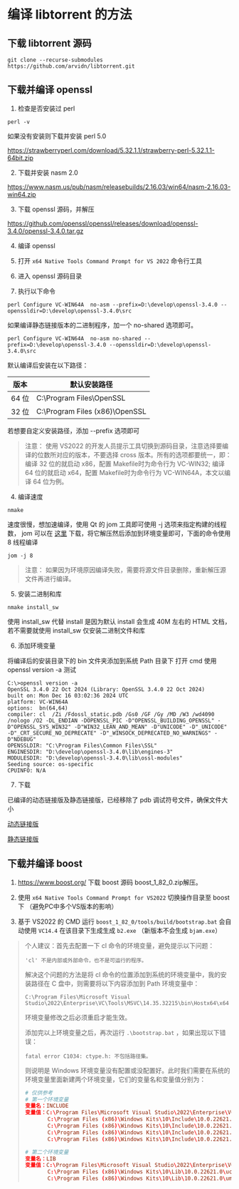 # 编译 libtorrent 的方法

## 下载 libtorrent 源码

```
git clone --recurse-submodules https://github.com/arvidn/libtorrent.git
```

## 下载并编译 openssl

1. 检查是否安装过 perl

```
perl -v
```

如果没有安装则下载并安装 perl 5.0

https://strawberryperl.com/download/5.32.1.1/strawberry-perl-5.32.1.1-64bit.zip

2. 下载并安装 nasm 2.0

https://www.nasm.us/pub/nasm/releasebuilds/2.16.03/win64/nasm-2.16.03-win64.zip

3. 下载 openssl 源码，并解压

https://github.com/openssl/openssl/releases/download/openssl-3.4.0/openssl-3.4.0.tar.gz

4. 编译 openssl

  1. 打开 `x64 Native Tools Command Prompt for VS 2022` 命令行工具
  2. 进入 openssl 源码目录
  3. 执行以下命令
    
  ```
  perl Configure VC-WIN64A  no-asm --prefix=D:\develop\openssl-3.4.0 --openssldir=D:\develop\openssl-3.4.0\src
  ```

  如果编译静态链接版本的二进制程序，加一个 no-shared 选项即可。

  ```
  perl Configure VC-WIN64A  no-asm no-shared --prefix=D:\develop\openssl-3.4.0 --openssldir=D:\develop\openssl-3.4.0\src
  ```

  默认编译后安装在以下路径：

  | 版本 | 默认安装路径 |
  | ---- | ----------  |
  | 64 位 | C:\Program Files\OpenSSL |
  | 32 位 | C:\Program Files (x86)\OpenSSL |

  若想要自定义安装路径，添加 --prefix 选项即可

  > 注意：
  >  使用 VS2022 的开发人员提示工具切换到源码目录，注意选择要编译的位数所对应的版本，不要选择 cross 版本。所有的选项都要统一，即：编译 32 位的就启动 x86，配置 Makefile时为命令行为 VC-WIN32; 编译 64 位的就启动 x64，配置 Makefile时为命令行为 VC-WIN64A，本文以编译 64 位为例。


  4. 编译速度

  ```
  nmake
  ```

  速度很慢，想加速编译，使用 Qt 的 jom 工具即可使用 -j 选项来指定构建的线程数， jom 可以在 [这里](https://download.qt.io/official_releases/jom/) 下载，将它解压然后添加到环境变量即可，下面的命令使用 8 线程编译

  ```
  jom -j 8
  ```

  > 注意：
  > 如果因为环境原因编译失败，需要将源文件目录删除，重新解压源文件再进行编译。

  5. 安装二进制和库

  ```
  nmake install_sw
  ```

  使用 install_sw 代替 install 是因为默认 install 会生成 40M 左右的 HTML 文档，若不需要就使用 install_sw 仅安装二进制文件和库

  6. 添加环境变量
  
  将编译后的安装目录下的 bin 文件夹添加到系统 Path 目录下 打开 cmd 使用 openssl version -a 测试

  ```
  C:\>openssl version -a
  OpenSSL 3.4.0 22 Oct 2024 (Library: OpenSSL 3.4.0 22 Oct 2024)
  built on: Mon Dec 16 03:02:36 2024 UTC
  platform: VC-WIN64A
  options:  bn(64,64)
  compiler: cl  /Zi /Fdossl_static.pdb /Gs0 /GF /Gy /MD /W3 /wd4090 /nologo /O2 -DL_ENDIAN -DOPENSSL_PIC -D"OPENSSL_BUILDING_OPENSSL" -D"OPENSSL_SYS_WIN32" -D"WIN32_LEAN_AND_MEAN" -D"UNICODE" -D"_UNICODE" -D"_CRT_SECURE_NO_DEPRECATE" -D"_WINSOCK_DEPRECATED_NO_WARNINGS" -D"NDEBUG"
  OPENSSLDIR: "C:\Program Files\Common Files\SSL"
  ENGINESDIR: "D:\develop\openssl-3.4.0\lib\engines-3"
  MODULESDIR: "D:\develop\openssl-3.4.0\lib\ossl-modules"
  Seeding source: os-specific
  CPUINFO: N/A
  ```

  7. 下载

  已编译的动态链接版及静态链接版，已经移除了 pdb 调试符号文件，确保文件大小

  [动态链接版](https://cdn.taurusxin.com/softwares/openssl/openssl-3.1.3-windows-amd64-dynamic.zip)

  [静态链接版](https://cdn.taurusxin.com/softwares/openssl/openssl-3.1.3-windows-amd64-static.zip)

## 下载并编译 boost

1. https://www.boost.org/ 下载 boost 源码 boost_1_82_0.zip解压。

2. 使用  `x64 Native Tools Command Prompt for VS2022` 切换操作目录至 boost 下 （避免PC中多个VS版本的影响）
3. 基于 VS2022 的 CMD 运行 `boost_1_82_0/tools/build/bootstrap.bat` 会自动使用 `VC14.4` 在该目录下生成生成 `b2.exe` （新版本不会生成 `bjam.exe`）

> 个人建议：首先去配置一下 cl 命令的环境变量，避免提示以下问题：
> ```
> 'cl' 不是内部或外部命令，也不是可运行的程序。
> ```
> 解决这个问题的方法是将 cl 命令的位置添加到系统的环境变量中，我的安装路径在 C 盘中，则需要将以下内容添加到 Path 环境变量中：
> ```
> C:\Program Files\Microsoft Visual Studio\2022\Enterprise\VC\Tools\MSVC\14.35.32215\bin\Hostx64\x64
> ```
> 环境变量修改之后必须重启才能生效。
> 
> 添加完以上环境变量之后，再次运行 `.\bootstrap.bat` ，如果出现以下错误：
> ```
> fatal error C1034: ctype.h: 不包括路径集。
> ```
> 则说明是 Windows 环境变量没有配置或没配置好。此时我们需要在系统的环境变量里面新建两个环境变量，它们的变量名和变量值分别为：
> ```toml
> # 仅供参考
> # 第一个环境变量
> 变量名：INCLUDE
> 变量值：C:\Program Files\Microsoft Visual Studio\2022\Enterprise\VC\Tools\MSVC\14.35.32215\include
>        C:\Program Files (x86)\Windows Kits\10\Include\10.0.22621.0\shared
>        C:\Program Files (x86)\Windows Kits\10\Include\10.0.22621.0\ucrt
>        C:\Program Files (x86)\Windows Kits\10\Include\10.0.22621.0\um
>        C:\Program Files (x86)\Windows Kits\10\Include\10.0.22621.0\winrt
> 
> # 第二个环境变量
> 变量名：LIB
> 变量值：C:\Program Files\Microsoft Visual Studio\2022\Enterprise\VC\Tools\MSVC\14.35.32215\lib\x64
>        C:\Program Files (x86)\Windows Kits\10\Lib\10.0.22621.0\ucrt\x64
>        C:\Program Files (x86)\Windows Kits\10\Lib\10.0.22621.0\um\x64
> ```